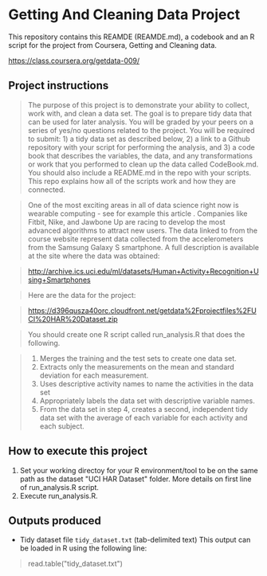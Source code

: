 Getting And Cleaning Data Project
=================================

This repository contains this REAMDE (REAMDE.md), a codebook and an R script for the project from Coursera, Getting and Cleaning data.

https://class.coursera.org/getdata-009/

Project instructions
-------------------

> The purpose of this project is to demonstrate your ability to collect, work with, and clean a data set. The goal is to prepare tidy data that can be used for later analysis. You will be graded by your peers on a series of yes/no questions related to the project. You will be required to submit: 1) a tidy data set as described below, 2) a link to a Github repository with your script for performing the analysis, and 3) a code book that describes the variables, the data, and any transformations or work that you performed to clean up the data called CodeBook.md. You should also include a README.md in the repo with your scripts. This repo explains how all of the scripts work and how they are connected. 

> One of the most exciting areas in all of data science right now is wearable computing - see for example this article . Companies like Fitbit, Nike, and Jawbone Up are racing to develop the most advanced algorithms to attract new users. The data linked to from the course website represent data collected from the accelerometers from the Samsung Galaxy S smartphone. A full description is available at the site where the data was obtained:

> http://archive.ics.uci.edu/ml/datasets/Human+Activity+Recognition+Using+Smartphones

> Here are the data for the project:

> https://d396qusza40orc.cloudfront.net/getdata%2Fprojectfiles%2FUCI%20HAR%20Dataset.zip

 > You should create one R script called run_analysis.R that does the following. 

  > 1. Merges the training and the test sets to create one data set.
  > 2. Extracts only the measurements on the mean and standard deviation for each measurement. 
  > 3. Uses descriptive activity names to name the activities in the data set
  > 4. Appropriately labels the data set with descriptive variable names. 
  > 5. From the data set in step 4, creates a second, independent tidy data set with the average of each variable for each activity and each subject.

How to execute this project
----------------------------

1. Set your working directoy for your R environment/tool to be on the same path as the dataset "UCI HAR Dataset" folder. More details on first line of run_analysis.R script.
2. Execute run_analysis.R.


Outputs produced
----------------
* Tidy dataset file `tidy_dataset.txt` (tab-delimited text)
This output can be loaded in R using the following line:
> read.table("tidy_dataset.txt")